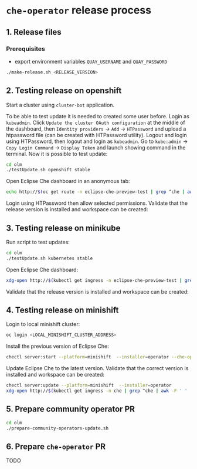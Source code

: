 # `che-operator` release process

## 1. Release files

### Prerequisites
- export environment variables `QUAY_USERNAME` and `QUAY_PASSWORD`


```bash
./make-release.sh <RELEASE_VERSION>
```

## 2. Testing release on openshift

Start a cluster using `cluster-bot` application.

To be able to test update it is needed to created some user before. Login as `kubeadmin`. Click `Update the cluster OAuth configuration` at the middle of the dashboard, then `Identity providers` -> `Add` -> `HTPassword` and upload a htpassword file (can be created with HTPassword utility). Logout and login using HTPassword, then logout and login as `kubeadmin`. Go to `kube:admin` -> `Copy Login Command` -> `Display Token` and launch showing command in the terminal. Now it is possible to test update:

```bash
cd olm
./testUpdate.sh openshift stable
```

Open Eclipse Che dashboard in an anonymous tab:

```bash
echo http://$(oc get route -n eclipse-che-preview-test | grep ^che | awk -F ' ' '{ print $2 }')
```

Login using HTPassword then allow selected permissions. Validate that the release version is installed and workspace can be created:

## 3. Testing release on minikube

Run script to test updates:

```bash
cd olm
./testUpdate.sh kubernetes stable
```

Open Eclipse Che dashboard:

```bash
xdg-open http://$(kubectl get ingress -n eclipse-che-preview-test | grep ^che | awk -F ' ' '{ print $2 }')
```

Validate that the release version is installed and workspace can be created:

## 4. Testing release on minishift

Login to local minishift cluster:

```bash
oc login <LOCAL_MINISHIFT_CLUSTER_ADDRESS>
```

Install the previous version of Eclipse Che:

```bash
chectl server:start --platform=minishift  --installer=operator --che-operator-image=quay.io/eclipse/che-operator:<PREVIOUS_RELEASE_VERSION>
```

Update Eclipse Che to the latest version. Validate that the correct version is installed and workspace can be created:

```bash
chectl server:update --platform=minishift  --installer=operator
xdg-open http://$(kubectl get ingress -n che | grep ^che | awk -F ' ' '{ print $2 }')
```

## 5. Prepare community operator PR

```bash
cd olm
./prepare-community-operators-update.sh
```

## 6. Prepare `che-operator` PR
TODO 
